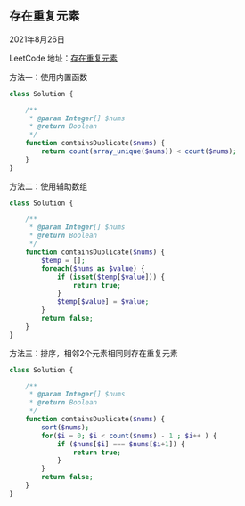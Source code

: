 ## 存在重复元素



2021年8月26日

LeetCode 地址：[存在重复元素](https://leetcode-cn.com/leetbook/read/top-interview-questions-easy/x248f5/)



方法一：使用内置函数

```php
class Solution {

    /**
     * @param Integer[] $nums
     * @return Boolean
     */
    function containsDuplicate($nums) {
		return count(array_unique($nums)) < count($nums);
    }
}
```



方法二：使用辅助数组

```php
class Solution {

    /**
     * @param Integer[] $nums
     * @return Boolean
     */
    function containsDuplicate($nums) {
		$temp = [];
        foreach($nums as $value) {
            if (isset($temp[$value])) {
                return true;
            }
            $temp[$value] = $value;
        }
        return false;
    }
}
```



方法三：排序，相邻2个元素相同则存在重复元素

```php
class Solution {

    /**
     * @param Integer[] $nums
     * @return Boolean
     */
    function containsDuplicate($nums) {
		sort($nums);
        for($i = 0; $i < count($nums) - 1 ; $i++ ) {
            if ($nums[$i] === $nums[$i+1]) {
                return true;
            }
        }
        return false;
    }
}
```

